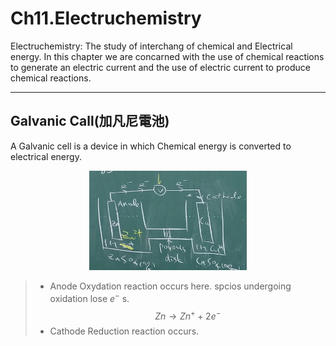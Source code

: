 # Ch11.Electruchemistry

Electruchemistry: The study of interchang of chemical and Electrical energy.
In this chapter we are concarned with the use of chemical reactions to generate an electric current and the use of electric current to produce chemical reactions.

---

## Galvanic Call(加凡尼電池)

A Galvanic cell is a device in which Chemical energy is converted to electrical energy.

<div align=center><img src=Pictrue/IMG_20230104_141155.jpg width=50%></div>

> * Anode
> Oxydation reaction occurs here. spcios undergoing oxidation lose $e^-$ s.
> $$Zn\to Zn^++2e^-$$
> * Cathode
> Reduction reaction occurs.